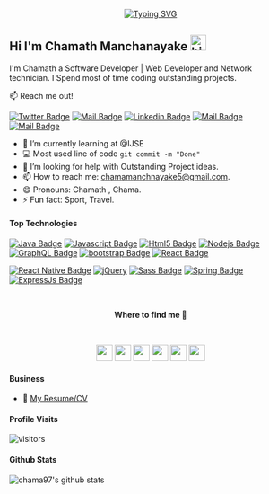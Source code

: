 <div align="center"> 

[![Typing SVG](https://readme-typing-svg.herokuapp.com?font=poppins&size=25&duration=4000&color=13F700&background=EB00FF00&center=true&vCenter=true&width=250&lines=Software+Designer;Developer;UI%2FUX++Designer;Gamer;Photographer;Youtuber)](https://git.io/typing-svg)
  
</div>

## Hi I'm Chamath Manchanayake <img src="https://user-images.githubusercontent.com/1303154/88677602-1635ba80-d120-11ea-84d8-d263ba5fc3c0.gif" width="28px" alt="hi">

I'm Chamath a Software Developer |  Web Developer and Network technician. I Spend most of time coding outstanding projects.

:mailbox: Reach me out!

[![Twitter Badge](https://img.shields.io/badge/-@Chama9709-1ca0f1?style=flat&labelColor=1ca0f1&logo=twitter&logoColor=white&link=https://twitter.com/Chama9709)](https://twitter.com/Chama9709) [![Mail Badge](https://img.shields.io/badge/-CM-e74c3c?style=flat&labelColor=e74c3c&logo=youtube&logoColor=white)](https://www.youtube.com/channel/UCi4KSK1eQrWLihAE74F_3fQ/featured) [![Linkedin Badge](https://img.shields.io/badge/-Chamath-0e76a8?style=flat&labelColor=0e76a8&logo=linkedin&logoColor=white)](https://www.linkedin.com/in/chamath-manchanayake-084565225/) [![Mail Badge](https://img.shields.io/badge/-@chamath-e84393?style=flat&labelColor=e84393&logo=instagram&logoColor=white)](https://instagram.com/chamath-manchanayake) [![Mail Badge](https://img.shields.io/badge/-chamamanchanayake5-c0392b?style=flat&labelColor=c0392b&logo=gmail&logoColor=white)](mailto:chamamanchanayake5@gmail.com)

<!-- TODO: Add last video link -->

- 🔭 I’m currently learning at @IJSE
- :computer: Most used line of code `git commit -m "Done"`
- 🤔 I’m looking for help with Outstanding Project ideas.
- 📫 How to reach me: chamamanchnayake5@gmail.com.
- 😄 Pronouns: Chamath , Chama.
- ⚡ Fun fact: Sport, Travel.

#### Top Technologies
<!-- TODO: Make technologies links takes you to repositories -->

[![Java Badge](https://img.shields.io/badge/-Java-f89820?style=for-the-badge&labelColor=black&logo=java&logoColor=f89820)](#) 
[![Javascript Badge](https://img.shields.io/badge/-Javascript-F0DB4F?style=for-the-badge&labelColor=black&logo=javascript&logoColor=F0DB4F)](#) 
[![Html5 Badge](https://img.shields.io/badge/-HTML-e34c26?style=for-the-badge&labelColor=black&logo=html5&logoColor=e34c26)](#)
[![Nodejs Badge](https://img.shields.io/badge/-Nodejs-3C873A?style=for-the-badge&labelColor=black&logo=node.js&logoColor=3C873A)](#) 
[![GraphQL Badge](https://img.shields.io/badge/-CSS-e535ab?style=for-the-badge&labelColor=black&logo=node.js&logoColor=e535ab)](#)
[![bootstrap Badge](https://img.shields.io/badge/-Bootstrap-563d7c?style=for-the-badge&labelColor=black&logo=Bootstrap&logoColor=563d7c)](#)
[![React Badge](https://img.shields.io/badge/-React-61DBFB?style=for-the-badge&labelColor=black&logo=React&logoColor=61DBFB)](#)</br>

[![React Native Badge](https://img.shields.io/badge/-ReactNative-61DBFB?style=for-the-badge&labelColor=black&logo=React&logoColor=61DBFB)](#)
[![jQuery](https://img.shields.io/badge/jquery-%230769AD.svg?style=for-the-badge&logo=jquery&logoColor=white)](#)
[![Sass Badge](https://img.shields.io/badge/-Sass-CD6799?style=for-the-badge&labelColor=black&logo=Sass&logoColor=CD6799)](#)
[![Spring Badge](https://img.shields.io/badge/-Spring-5e8d5a?style=for-the-badge&labelColor=black&logo=spring&logoColor=5e8d5a)](#)
[![ExpressJs Badge](https://img.shields.io/badge/-ExpressJs-303030?style=for-the-badge&labelColor=black&logo=express&logoColor=ffffff)](#)

</br>

<p align="center"> 
<b>
  Where to find me 🤙
</b>
</p>
</br>

<div align="center">

[<img height="29" src = "https://img.shields.io/badge/linkedin-000000.svg?&style=for-the-badge&logo=linkedin&logoColor=white" />][LinkedIn]
[<img height="29" src = "https://img.shields.io/badge/Youtube-000000.svg?&style=for-the-badge&logo=Youtube&logoColor=white">][Youtube]
[<img height="29" src = "https://img.shields.io/badge/Facebook-000000.svg?&style=for-the-badge&logo=facebook&logoColor=white">][Facebook]
[<img height="29" src = "https://img.shields.io/badge/Whatsapp-000000.svg?&style=for-the-badge&logo=WhatsApp&logoColor=white">][WhatsApp]
[<img height="29" src = "https://img.shields.io/badge/twitter-000000.svg?&style=for-the-badge&logo=twitter&logoColor=white">][Twitter]
[<img height="29" src = "https://img.shields.io/badge/instragram-000000.svg?&style=for-the-badge&logo=instagram&logoColor=white">][Instragram]

</div>

[linkedin]: https://www.linkedin.com/in/chamath-manchanayake-084565225/

[Facebook]: https://www.facebook.com/profile.php?id=100011795520810

[WhatsApp]: https://wa.me/0762988833

[Twitter]: https://twitter.com/Chama9709

[Youtube]: https://www.youtube.com/channel/UCi4KSK1eQrWLihAE74F_3fQ/featured

[Instragram]: https://www.instagram.com/chamath_manchanayake/



#### Business
- :paperclip: [My Resume/CV](https://chamathmanchanayake97.000webhostapp.com/)


#### Profile Visits 

![visitors](https://visitor-badge.glitch.me/badge?page_id=chama97.chama97)



#### Github Stats

![chama97's github stats](https://github-readme-stats.vercel.app/api?username=chama97&count_private=true&theme=tokyonight&hide=contribs,prs)




[reactplaylist]: https://www.youtube.com/watch?v=KxXXEL-k47Y&list=PLvXDmnBbOF7RnYiZvDwl2Pzcs2kfi10wd
[vscodetutorial]: https://www.youtube.com/watch?v=Bkie2ai8qeE&t=8s
[htmltutorial]: https://www.youtube.com/watch?v=VK6MXVxOsws&t=27s
[javascripttutorial]: https://www.youtube.com/watch?v=D-LHKvmX37E
